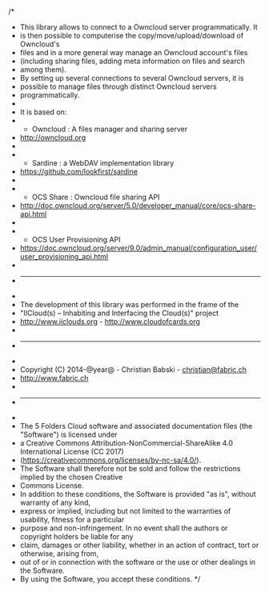 /*
 * 	This library allows to connect to a Owncloud server programmatically. It
 *  is then possible to computerise the copy/move/upload/download of Owncloud's
 *  files and in a more general way manage an Owncloud account's files
 *  (including sharing files, adding meta information on files and search
 *  among them).
 *  By setting up several connections to several Owncloud servers, it is
 *  possible to manage files through distinct Owncloud servers
 *  programmatically.
 *  
 *  It is based on:
 *  - Owncloud : A files manager and sharing server
 *  http://owncloud.org
 *  
 *  - Sardine : a WebDAV implementation library
 *  https://github.com/lookfirst/sardine
 *  			
 *  - OCS Share : Owncloud file sharing API
 *  http://doc.owncloud.org/server/5.0/developer_manual/core/ocs-share-api.html
 *  
 *  - OCS User Provisioning API
 *  https://doc.owncloud.org/server/9.0/admin_manual/configuration_user/user_provisioning_api.html
 *  
 *  -----
 *  
 *  The development of this library was performed in the frame of the
 *  "IICloud(s) – Inhabiting and Interfacing the Cloud(s)" project
 *  http://www.iiclouds.org - http://www.cloudofcards.org
 *  
 *  -----
 *  
 *  Copyright (C) 2014-@year@ - Christian Babski - christian@fabric.ch
 *	http://www.fabric.ch
 *  
 *  -----
 *  
 *  The 5 Folders Cloud software and associated documentation files (the "Software") is licensed under 
 *  a Creative Commons Attribution-NonCommercial-ShareAlike 4.0 International License (CC 2017)
 *  (https://creativecommons.org/licenses/by-nc-sa/4.0/). 
 *  The Software shall therefore not be sold and follow the restrictions implied by the chosen Creative 
 *  Commons License. 
 *  In addition to these conditions, the Software is provided "as is", without warranty of any kind, 
 *  express or implied, including but not limited to the warranties of usability, fitness for a particular 
 *  purpose and non-infringement. In no event shall the authors or copyright holders be liable for any 
 *  claim, damages or other liability, whether in an action of contract, tort or otherwise, arising from, 
 *  out of or in connection with the software or the use or other dealings in the Software.
 *  By using the Software, you accept these conditions.
 */

